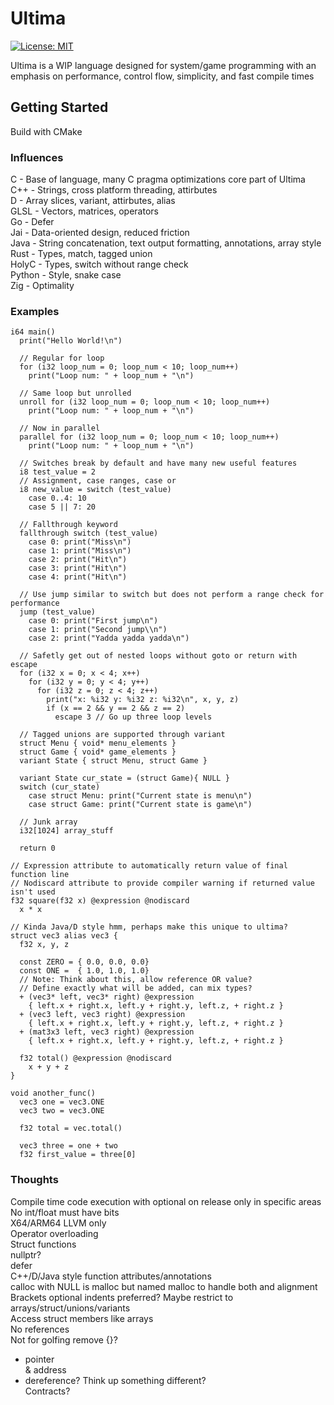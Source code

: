 # Ultima

[![License: MIT](https://img.shields.io/badge/License-MIT-yellow.svg)](https://opensource.org/licenses/MIT)

Ultima is a WIP language designed for system/game programming with an emphasis on performance, control flow, simplicity, and fast compile times

## Getting Started

Build with CMake<br/>

### Influences

C - Base of language, many C pragma optimizations core part of Ultima<br>
C++ - Strings, cross platform threading, attirbutes<br>
D - Array slices, variant, attirbutes, alias<br>
GLSL - Vectors, matrices, operators<br>
Go - Defer<br>
Jai - Data-oriented design, reduced friction<br>
Java - String concatenation, text output formatting, annotations, array style<br>
Rust - Types, match, tagged union<br>
HolyC - Types, switch without range check<br>
Python - Style, snake case<br>
Zig - Optimality<br>

### Examples

```
i64 main()
  print("Hello World!\n")

  // Regular for loop
  for (i32 loop_num = 0; loop_num < 10; loop_num++)
    print("Loop num: " + loop_num + "\n")

  // Same loop but unrolled
  unroll for (i32 loop_num = 0; loop_num < 10; loop_num++)
    print("Loop num: " + loop_num + "\n")

  // Now in parallel
  parallel for (i32 loop_num = 0; loop_num < 10; loop_num++)
    print("Loop num: " + loop_num + "\n")

  // Switches break by default and have many new useful features
  i8 test_value = 2
  // Assignment, case ranges, case or
  i8 new_value = switch (test_value)
    case 0..4: 10
    case 5 || 7: 20

  // Fallthrough keyword
  fallthrough switch (test_value)
    case 0: print("Miss\n")
    case 1: print("Miss\n")
    case 2: print("Hit\n")
    case 3: print("Hit\n")
    case 4: print("Hit\n")

  // Use jump similar to switch but does not perform a range check for performance
  jump (test_value)
    case 0: print("First jump\n")
    case 1: print("Second jump\\n")
    case 2: print("Yadda yadda yadda\n")

  // Safetly get out of nested loops without goto or return with escape
  for (i32 x = 0; x < 4; x++)
    for (i32 y = 0; y < 4; y++)
      for (i32 z = 0; z < 4; z++)
        print("x: %i32 y: %i32 z: %i32\n", x, y, z)
        if (x == 2 && y == 2 && z == 2)
          escape 3 // Go up three loop levels

  // Tagged unions are supported through variant
  struct Menu { void* menu_elements }
  struct Game { void* game_elements }
  variant State { struct Menu, struct Game }

  variant State cur_state = (struct Game){ NULL }
  switch (cur_state)
    case struct Menu: print("Current state is menu\n")
    case struct Game: print("Current state is game\n")

  // Junk array
  i32[1024] array_stuff

  return 0

// Expression attribute to automatically return value of final function line
// Nodiscard attribute to provide compiler warning if returned value isn't used
f32 square(f32 x) @expression @nodiscard
  x * x

// Kinda Java/D style hmm, perhaps make this unique to ultima?
struct vec3 alias vec3 {
  f32 x, y, z

  const ZERO = { 0.0, 0.0, 0.0}
  const ONE =  { 1.0, 1.0, 1.0}
  // Note: Think about this, allow reference OR value?
  // Define exactly what will be added, can mix types?
  + (vec3* left, vec3* right) @expression
    { left.x + right.x, left.y + right.y, left.z, + right.z }
  + (vec3 left, vec3 right) @expression
    { left.x + right.x, left.y + right.y, left.z, + right.z }
  + (mat3x3 left, vec3 right) @expression
    { left.x + right.x, left.y + right.y, left.z, + right.z }

  f32 total() @expression @nodiscard
    x + y + z
}

void another_func()
  vec3 one = vec3.ONE
  vec3 two = vec3.ONE

  f32 total = vec.total()

  vec3 three = one + two
  f32 first_value = three[0]

```

### Thoughts

Compile time code execution with optional on release only in specific areas<br>
No int/float must have bits<br>
X64/ARM64 LLVM only<br>
Operator overloading<br>
Struct functions<br>
nullptr?<br>
defer<br>
C++/D/Java style function attributes/annotations<br>
calloc with NULL is malloc but named malloc to handle both and alignment<br>
Brackets optional indents preferred? Maybe restrict to arrays/struct/unions/variants<br>
Access struct members like arrays<br>
No references<br>
Not for golfing remove {}?<br>

* pointer<br>
& address<br>
* dereference? Think up something different?<br>
Contracts?<br>
